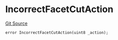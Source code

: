 # IncorrectFacetCutAction
[Git Source](https://github.com/thrackle-io/tron/blob/22d59d8913fec75ff35111960d6c2b98915a9f8b/src/client/token/handler/diamond/HandlerDiamondLib.sol)


```solidity
error IncorrectFacetCutAction(uint8 _action);
```

